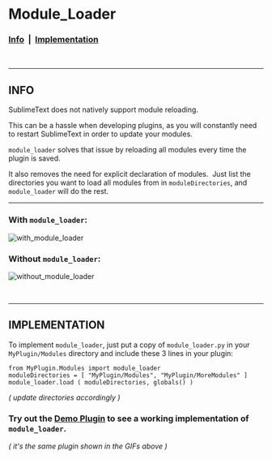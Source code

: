 
# Module_Loader

### [Info](https://github.com/Enteleform/-SCRIPTS-/tree/master/SublimeText/Module_Loader#demo) &nbsp;| &nbsp;[Implementation](https://github.com/Enteleform/-SCRIPTS-/tree/master/SublimeText/Module_Loader#implementation)

&nbsp;

-----

## INFO

SublimeText does not natively support module reloading.

This can be a hassle when developing plugins, as you will constantly need to restart SublimeText in order to update your modules.

`module_loader` solves that issue by reloading all modules every time the plugin is saved.

It also removes the need for explicit declaration of modules.&nbsp; Just list the directories you want to load all modules from in `moduleDirectories`, and `module_loader` will do the rest.

-----

### With `module_loader`:
![with_module_loader](https://raw.githubusercontent.com/Enteleform/-SCRIPTS-/master/SublimeText/Module_Loader/%5BGIFs%5D/%5BWith%5D%20module_loader.gif)

### Without `module_loader`:
![without_module_loader](https://raw.githubusercontent.com/Enteleform/-SCRIPTS-/master/SublimeText/Module_Loader/%5BGIFs%5D/%5BWithout%5D%20module_loader.gif)

&nbsp;

-----

## IMPLEMENTATION

To implement `module_loader`, just put a copy of `module_loader.py` in your `MyPlugin/Modules` directory and include these 3 lines in your plugin:
```
from MyPlugin.Modules import module_loader
moduleDirectories = [ "MyPlugin/Modules", "MyPlugin/MoreModules" ]
module_loader.load ( moduleDirectories, globals() )
```
*( update directories accordingly )*

### Try out the [Demo Plugin](https://github.com/Enteleform/-SCRIPTS-/tree/master/SublimeText/Module_Loader/%5BDemo%5D) to see a working implementation of `module_loader`.
*( it's the same plugin shown in the GIFs above )*
